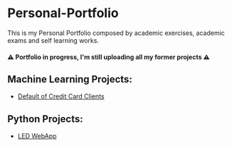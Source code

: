 # Personal-Portfolio
  This is my Personal Portfolio composed by academic exercises, academic exams and self learning works.  
  #### ⚠️ Portfolio in progress, I'm still uploading all my former projects ⚠️
## Machine Learning Projects:
- [Default of Credit Card Clients](https://github.com/Teored0/Personal-Portfolio/tree/main/Default%20of%20Credit%20Card%20Clients)

## Python Projects:
- [LED WebApp](https://github.com/Teored0/Personal-Portfolio/tree/main/LED%20WebApp)
